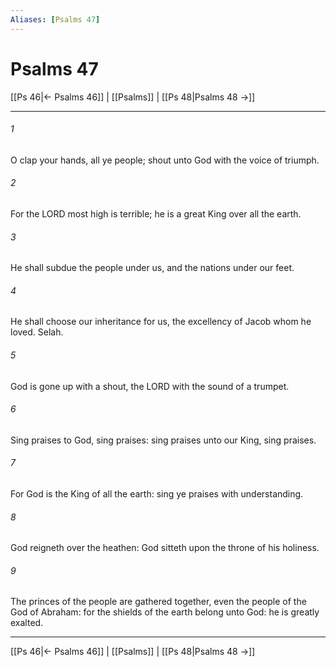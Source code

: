 ```yaml
---
Aliases: [Psalms 47]
---
```

# Psalms 47

[[Ps 46|← Psalms 46]] | [[Psalms]] | [[Ps 48|Psalms 48 →]]
***



###### 1 
O clap your hands, all ye people; shout unto God with the voice of triumph. 

###### 2 
For the LORD most high is terrible; he is a great King over all the earth. 

###### 3 
He shall subdue the people under us, and the nations under our feet. 

###### 4 
He shall choose our inheritance for us, the excellency of Jacob whom he loved. Selah. 

###### 5 
God is gone up with a shout, the LORD with the sound of a trumpet. 

###### 6 
Sing praises to God, sing praises: sing praises unto our King, sing praises. 

###### 7 
For God is the King of all the earth: sing ye praises with understanding. 

###### 8 
God reigneth over the heathen: God sitteth upon the throne of his holiness. 

###### 9 
The princes of the people are gathered together, even the people of the God of Abraham: for the shields of the earth belong unto God: he is greatly exalted.

***
[[Ps 46|← Psalms 46]] | [[Psalms]] | [[Ps 48|Psalms 48 →]]
